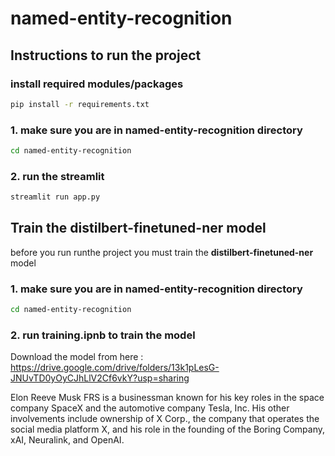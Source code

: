 # named-entity-recognition

## Instructions to run the project

### install required modules/packages

```bash
pip install -r requirements.txt
```

### 1. make sure you are in **named-entity-recognition** directory 


```bash
cd named-entity-recognition
```

### 2. run the streamlit

```bash
streamlit run app.py
```

## Train the **distilbert-finetuned-ner** model 
before you run runthe project you must train the **distilbert-finetuned-ner** model  

### 1. make sure you are in **named-entity-recognition** directory 


```bash
cd named-entity-recognition
```

### 2. run **training.ipnb** to train the model

Download the model from here : https://drive.google.com/drive/folders/13k1pLesG-JNUvTD0yOyCJhLlV2Cf6vkY?usp=sharing




Elon Reeve Musk FRS is a businessman known for his key roles in the space company SpaceX and the automotive company Tesla, Inc. His other involvements include ownership of X Corp., the company that operates the social media platform X, and his role in the founding of the Boring Company, xAI, Neuralink, and OpenAI.